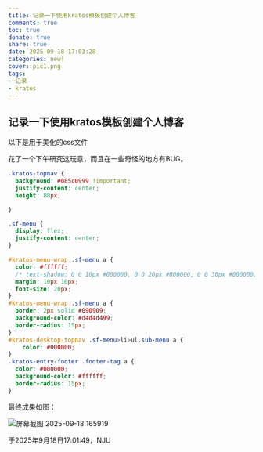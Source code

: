 ```yaml
---
title: 记录一下使用kratos模板创建个人博客
comments: true
toc: true
donate: true
share: true
date: 2025-09-18 17:03:28
categories: new!
cover: pic1.png
tags:
- 记录
- kratos
---
```

## 记录一下使用kratos模板创建个人博客

以下是用于美化的css文件

花了一个下午研究这玩意，而且在一些奇怪的地方有BUG。

```css
.kratos-topnav {
  background: #085c0999 !important;
  justify-content: center;
  height: 80px;

}

.sf-menu {
  display: flex;
  justify-content: center;
}

#kratos-menu-wrap .sf-menu a {
  color: #ffffff;
  /* text-shadow: 0 0 10px #000000, 0 0 20px #000000, 0 0 30px #000000; */
  margin: 10px 10px;
  font-size: 20px;
}
#kratos-menu-wrap .sf-menu a {
  border: 2px solid #090909;
  background-color: #d4d4d499;
  border-radius: 15px;
}
#kratos-desktop-topnav .sf-menu>li>ul.sub-menu a {
    color: #000000;
}
.kratos-entry-footer .footer-tag a {
  color: #000000;
  background-color: #ffffff;
  border-radius: 15px;
}

```

最终成果如图：

![屏幕截图 2025-09-18 165919](pic1.png)







于2025年9月18日17:01:49，NJU